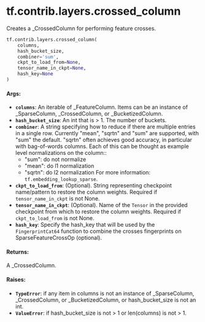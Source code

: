 <div itemscope itemtype="http://developers.google.com/ReferenceObject">
<meta itemprop="name" content="tf.contrib.layers.crossed_column" />
<meta itemprop="path" content="Stable" />
</div>

# tf.contrib.layers.crossed_column

Creates a _CrossedColumn for performing feature crosses.

``` python
tf.contrib.layers.crossed_column(
    columns,
    hash_bucket_size,
    combiner='sum',
    ckpt_to_load_from=None,
    tensor_name_in_ckpt=None,
    hash_key=None
)
```

<!-- Placeholder for "Used in" -->


#### Args:


* <b>`columns`</b>: An iterable of _FeatureColumn. Items can be an instance of
  _SparseColumn, _CrossedColumn, or _BucketizedColumn.
* <b>`hash_bucket_size`</b>: An int that is > 1. The number of buckets.
* <b>`combiner`</b>: A string specifying how to reduce if there are multiple entries in
  a single row. Currently "mean", "sqrtn" and "sum" are supported, with
  "sum" the default. "sqrtn" often achieves good accuracy, in particular
  with bag-of-words columns. Each of this can be thought as example level
  normalizations on the column::
    * "sum": do not normalize
    * "mean": do l1 normalization
    * "sqrtn": do l2 normalization
  For more information: `tf.embedding_lookup_sparse`.
* <b>`ckpt_to_load_from`</b>: (Optional). String representing checkpoint name/pattern
  to restore the column weights. Required if `tensor_name_in_ckpt` is not
  None.
* <b>`tensor_name_in_ckpt`</b>: (Optional). Name of the `Tensor` in the provided
  checkpoint from which to restore the column weights. Required if
  `ckpt_to_load_from` is not None.
* <b>`hash_key`</b>: Specify the hash_key that will be used by the `FingerprintCat64`
  function to combine the crosses fingerprints on SparseFeatureCrossOp
  (optional).


#### Returns:

A _CrossedColumn.



#### Raises:


* <b>`TypeError`</b>: if any item in columns is not an instance of _SparseColumn,
  _CrossedColumn, or _BucketizedColumn, or
  hash_bucket_size is not an int.
* <b>`ValueError`</b>: if hash_bucket_size is not > 1 or
  len(columns) is not > 1.